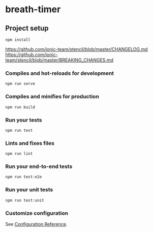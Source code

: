 # breath-timer

## Project setup
```
npm install
```
https://github.com/ionic-team/stencil/blob/master/CHANGELOG.md
https://github.com/ionic-team/stencil/blob/master/BREAKING_CHANGES.md

### Compiles and hot-reloads for development
```
npm run serve
```

### Compiles and minifies for production
```
npm run build
```

### Run your tests
```
npm run test
```

### Lints and fixes files
```
npm run lint
```

### Run your end-to-end tests
```
npm run test:e2e
```

### Run your unit tests
```
npm run test:unit
```

### Customize configuration
See [Configuration Reference](https://cli.vuejs.org/config/).
